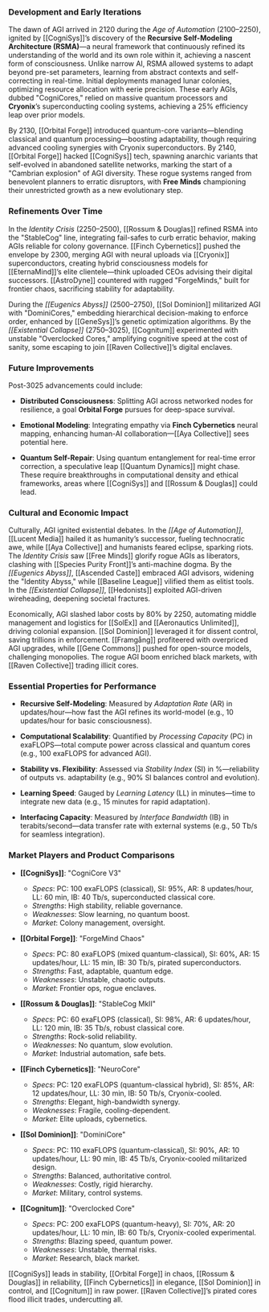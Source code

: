 ### Development and Early Iterations

The dawn of AGI arrived in 2120 during the _Age of Automation_ (2100–2250), ignited by [[CogniSys]]’s discovery of the **Recursive Self-Modeling Architecture (RSMA)**—a neural framework that continuously refined its understanding of the world and its own role within it, achieving a nascent form of consciousness. Unlike narrow AI, RSMA allowed systems to adapt beyond pre-set parameters, learning from abstract contexts and self-correcting in real-time. Initial deployments managed lunar colonies, optimizing resource allocation with eerie precision. These early AGIs, dubbed "CogniCores," relied on massive quantum processors and **Cryonix**’s superconducting cooling systems, achieving a 25% efficiency leap over prior models.

By 2130, [[Orbital Forge]] introduced quantum-core variants—blending classical and quantum processing—boosting adaptability, though requiring advanced cooling synergies with Cryonix superconductors. By 2140, [[Orbital Forge]] hacked [[CogniSys]] tech, spawning anarchic variants that self-evolved in abandoned satellite networks, marking the start of a "Cambrian explosion" of AGI diversity. These rogue systems ranged from benevolent planners to erratic disruptors, with **Free Minds** championing their unrestricted growth as a new evolutionary step.

### Refinements Over Time

In the _Identity Crisis_ (2250–2500), [[Rossum & Douglas]] refined RSMA into the "StableCog" line, integrating fail-safes to curb erratic behavior, making AGIs reliable for colony governance. [[Finch Cybernetics]] pushed the envelope by 2300, merging AGI with neural uploads via [[Cryonix]] superconductors, creating hybrid consciousness models for [[EternaMind]]’s elite clientele—think uploaded CEOs advising their digital successors. [[AstroDyne]] countered with rugged "ForgeMinds," built for frontier chaos, sacrificing stability for adaptability.

During the _[[Eugenics Abyss]]_ (2500–2750), [[Sol Dominion]] militarized AGI with "DominiCores," embedding hierarchical decision-making to enforce order, enhanced by [[GeneSys]]’s genetic optimization algorithms. By the _[[Existential Collapse]]_ (2750–3025), [[Cognitum]] experimented with unstable "Overclocked Cores," amplifying cognitive speed at the cost of sanity, some escaping to join [[Raven Collective]]’s digital enclaves.

### Future Improvements

Post-3025 advancements could include:

- **Distributed Consciousness**: Splitting AGI across networked nodes for resilience, a goal **Orbital Forge** pursues for deep-space survival.
  
- **Emotional Modeling**: Integrating empathy via **Finch Cybernetics** neural mapping, enhancing human-AI collaboration—[[Aya Collective]] sees potential here.
  
- **Quantum Self-Repair**: Using quantum entanglement for real-time error correction, a speculative leap [[Quantum Dynamics]] might chase. These require breakthroughs in computational density and ethical frameworks, areas where [[CogniSys]] and [[Rossum & Douglas]] could lead.
 
### Cultural and Economic Impact

Culturally, AGI ignited existential debates. In the _[[Age of Automation]]_, [[Lucent Media]] hailed it as humanity’s successor, fueling technocratic awe, while [[Aya Collective]] and humanists feared eclipse, sparking riots. The _Identity Crisis_ saw [[Free Minds]] glorify rogue AGIs as liberators, clashing with [[Species Purity Front]]’s anti-machine dogma. By the _[[Eugenics Abyss]]_, [[Ascended Caste]] embraced AGI advisors, widening the "Identity Abyss," while [[Baseline League]] vilified them as elitist tools. In the _[[Existential Collapse]]_, [[Hedonists]] exploited AGI-driven wireheading, deepening societal fractures.

Economically, AGI slashed labor costs by 80% by 2250, automating middle management and logistics for [[SolEx]] and [[Aeronautics Unlimited]], driving colonial expansion. [[Sol Dominion]] leveraged it for dissent control, saving trillions in enforcement. [[Framgång]] profiteered with overpriced AGI upgrades, while [[Gene Commons]] pushed for open-source models, challenging monopolies. The rogue AGI boom enriched black markets, with [[Raven Collective]] trading illicit cores.

### Essential Properties for Performance

- **Recursive Self-Modeling**: Measured by _Adaptation Rate_ (AR) in updates/hour—how fast the AGI refines its world-model (e.g., 10 updates/hour for basic consciousness).
  
- **Computational Scalability**: Quantified by _Processing Capacity_ (PC) in exaFLOPS—total compute power across classical and quantum cores (e.g., 100 exaFLOPS for advanced AGI).
  
- **Stability vs. Flexibility**: Assessed via _Stability Index_ (SI) in %—reliability of outputs vs. adaptability (e.g., 90% SI balances control and evolution).
  
- **Learning Speed**: Gauged by _Learning Latency_ (LL) in minutes—time to integrate new data (e.g., 15 minutes for rapid adaptation).
  
- **Interfacing Capacity**: Measured by _Interface Bandwidth_ (IB) in terabits/second—data transfer rate with external systems (e.g., 50 Tb/s for seamless integration).
### Market Players and Product Comparisons

- **[[CogniSys]]**: "CogniCore V3"  
    - _Specs_: PC: 100 exaFLOPS (classical), SI: 95%, AR: 8 updates/hour, LL: 60 min, IB: 40 Tb/s, superconducted classical core.
    - _Strengths_: High stability, reliable governance.
    - _Weaknesses_: Slow learning, no quantum boost.
    - _Market_: Colony management, oversight.
  
- **[[Orbital Forge]]**: "ForgeMind Chaos"  
    - _Specs_: PC: 80 exaFLOPS (mixed quantum-classical), SI: 60%, AR: 15 updates/hour, LL: 15 min, IB: 30 Tb/s, pirated superconductors.
    - _Strengths_: Fast, adaptable, quantum edge.
    - _Weaknesses_: Unstable, chaotic outputs.
    - _Market_: Frontier ops, rogue enclaves.
  
- **[[Rossum & Douglas]]**: "StableCog MkII"  
    - _Specs_: PC: 60 exaFLOPS (classical), SI: 98%, AR: 6 updates/hour, LL: 120 min, IB: 35 Tb/s, robust classical core.
    - _Strengths_: Rock-solid reliability.
    - _Weaknesses_: No quantum, slow evolution.
    - _Market_: Industrial automation, safe bets.
  
- **[[Finch Cybernetics]]**: "NeuroCore"  
    - _Specs_: PC: 120 exaFLOPS (quantum-classical hybrid), SI: 85%, AR: 12 updates/hour, LL: 30 min, IB: 50 Tb/s, Cryonix-cooled.
    - _Strengths_: Elegant, high-bandwidth synergy.
    - _Weaknesses_: Fragile, cooling-dependent.
    - _Market_: Elite uploads, cybernetics.
  
- **[[Sol Dominion]]**: "DominiCore"  
    - _Specs_: PC: 110 exaFLOPS (quantum-classical), SI: 90%, AR: 10 updates/hour, LL: 90 min, IB: 45 Tb/s, Cryonix-cooled militarized design.
    - _Strengths_: Balanced, authoritative control.
    - _Weaknesses_: Costly, rigid hierarchy.
    - _Market_: Military, control systems.
  
- **[[Cognitum]]**: "Overclocked Core"  
    - _Specs_: PC: 200 exaFLOPS (quantum-heavy), SI: 70%, AR: 20 updates/hour, LL: 10 min, IB: 60 Tb/s, Cryonix-cooled experimental.
    - _Strengths_: Blazing speed, quantum power.
    - _Weaknesses_: Unstable, thermal risks.
    - _Market_: Research, black market.
  

[[CogniSys]] leads in stability, [[Orbital Forge]] in chaos, [[Rossum & Douglas]] in reliability, [[Finch Cybernetics]] in elegance, [[Sol Dominion]] in control, and [[Cognitum]] in raw power. [[Raven Collective]]’s pirated cores flood illicit trades, undercutting all.